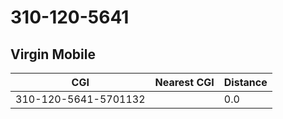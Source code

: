 # 310-120-5641
## Virgin Mobile


| CGI | Nearest CGI | Distance |
|-----|-------------|----------|
| 310-120-5641-5701132 |  | 0.0 |
